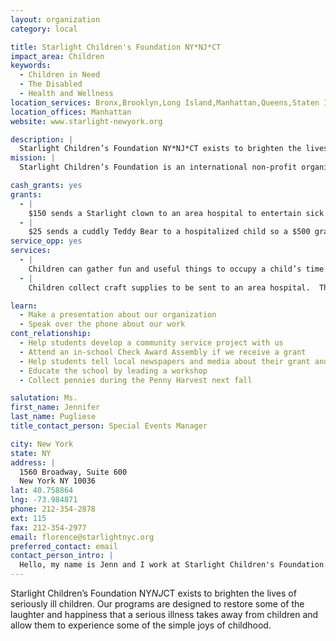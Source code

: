 ```yaml
---
layout: organization
category: local

title: Starlight Children's Foundation NY*NJ*CT
impact_area: Children
keywords: 
  - Children in Need
  - The Disabled
  - Health and Wellness
location_services: Bronx,Brooklyn,Long Island,Manhattan,Queens,Staten Island,Greater New York,Outside NYC
location_offices: Manhattan
website: www.starlight-newyork.org

description: |
  Starlight Children’s Foundation NY*NJ*CT exists to brighten the lives of seriously ill children.  Our programs are designed to restore some of the laughter and happiness that a serious illness takes away from children and allow them to experience some of the simple joys of childhood.
mission: |
  Starlight Children’s Foundation is an international non-profit organization dedicated to improving the quality of life for seriously ill children and their families. Working with more than 1000 hospitals, the Foundation provides an impressive menu of both in-hospital and outpatient programs and services. A leader in delivering distractive entertainment, Starlight's programs benefit over 100,000 children each month.

cash_grants: yes
grants: 
  - |
    $150 sends a Starlight clown to an area hospital to entertain sick children.  Bringing fun and laughter to hospital gatherings and directly to a child's bedsides are all a part of what they do.
  - |
    $25 sends a cuddly Teddy Bear to a hospitalized child so a $500 grant would provide 20 teddy bears for children.  Sending a cuddly Teddy Bear to a hospitalized child suffering from a serious illness can make a world of difference.  A Teddy Bear can provide the support and comfort a child needs during a scary doctors’ appointment, ease their nervousness before a surgery and cuddle with them in recovery.
service_opp: yes
services: 
  - |
    Children can gather fun and useful things to occupy a child’s time and attention while in the hospital, such as small stuffed animals, crayons, coloring books, puzzles, hand sanitizers, tissues, toothbrushes, etc.  These items are placed into a small child’s backpack that Starlight provides and are then given to children when they enter the hospital.
  - |
    Children collect craft supplies to be sent to an area hospital.  These craft supplies such as crayons, coloring books, beads, pipe cleaners, tissue paper etc. enable hospitalized children to create art works and have fun while in the hospital.  Craft projects offer fun and much needed distraction.

learn: 
  - Make a presentation about our organization
  - Speak over the phone about our work
cont_relationship: 
  - Help students develop a community service project with us
  - Attend an in-school Check Award Assembly if we receive a grant
  - Help students tell local newspapers and media about their grant and/or project with us
  - Educate the school by leading a workshop
  - Collect pennies during the Penny Harvest next fall

salutation: Ms.
first_name: Jennifer
last_name: Pugliese
title_contact_person: Special Events Manager

city: New York
state: NY
address: |
  1560 Broadway, Suite 600  
  New York NY 10036
lat: 40.758864
lng: -73.984871
phone: 212-354-2878
ext: 115
fax: 212-354-2977
email: florence@starlightnyc.org
preferred_contact: email
contact_person_intro: |
  Hello, my name is Jenn and I work at Starlight Children's Foundation.  My job is to plan and execute fundraising events that help raise money to run the programs that brighten the lives of seriously ill children.  I have been here for six months and love the work I do as it helps make life better for children challenged with illness or disability.
---
```

Starlight Children’s Foundation NY*NJ*CT exists to brighten the lives of seriously ill children.  Our programs are designed to restore some of the laughter and happiness that a serious illness takes away from children and allow them to experience some of the simple joys of childhood.